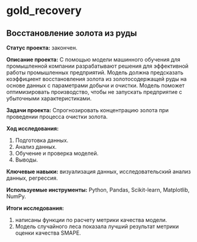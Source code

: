 # gold_recovery

## Восстановление золота из руды

**Статус проекта:** закончен.

**Описание проекта:**  С помощью модели машинного обучения для промышленной компании разрабатывают решения для эффективной работы промышленных предприятий. Модель должна предсказать коэффициент восстановления золота из золотосодержащей руды на основе данных с параметрами добычи и очистки. Модель поможет оптимизировать производство, чтобы не запускать предприятие с убыточными характеристиками.

**Задачи проекта:** Спрогнозировать концентрацию золота при проведении процесса очистки золота.

**Ход исследования:**
 1. Подготовка данных.
 2. Анализ данных.
 3. Обучение и проверка моделей.
 4. Выводы.

**Ключевые навыки:** визуализация данных, исследовательский анализ данных, регрессия.


**Используемые инструменты:** Python, Pandas, Scikit-learn, Matplotlib, NumPy.

**Итоги исследования:**
1. написаны функции по расчету метрики качества модели.
2. Модель случайного леса показала лучший результат метрики оценки качества SMAPE.
